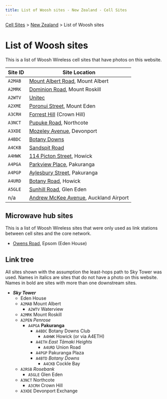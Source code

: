 ```yaml
---
title: List of Woosh sites - New Zealand - Cell Sites
---
```


[Cell Sites](../) > [New Zealand](./) > List of Woosh sites

# List of Woosh sites

This is a list of Woosh Wireless cell sites that have photos on this website.

Site ID | Site Location
------- | -------------
`A2MAB` | [Mount Albert Road](./auk/albert-eden/mount-albert#mount-albert-road), Mount Albert
`A2MRK` | [Dominion Road](./auk/puketāpapa/#dominion-road), Mount Roskill
`A2WTV` | [Unitec](./auk/albert-eden/unitec#building-017)
`A2XME` | [Poronui Street](./auk/albert-eden/mount-eden), Mount Eden
`A3CRH` | [Forrest Hill](./auk/devonport-takapuna/#forrest-hill) (Crown Hill)
`A3NCT` | [Pupuke Road](./auk/kaipātiki/pupuke-road), Northcote
`A3XDE` | [Mozeley Avenue](./auk/devonport-takapuna/devonport#mozeley-avenue), Devonport
`A4BDC` | [Botany Downs](./auk/howick/#botany-downs)
`A4CKB` | [Sandspit Road](./auk/howick/cockle-bay)
`A4HWK` | [114 Picton Street](./auk/howick/howick-village#114-picton-street), Howick
`A4PGA` | [Parkview Place](./auk/howick/pakuranga#parkview-place), Pakuranga
`A4PGP` | [Aylesbury Street](./auk/howick/pakuranga#aylesbury-street), Pakuranga
`A4URD` | [Botany Road](./auk/howick/howick#botany-road), Howick
`A5GLE` | [Sunhill Road](./auk/henderson-massey/#sunhill-road), Glen Eden
n/a     | [Andrew McKee Avenue](./auk/māngere-ōtāhuhu/#andrew-mckee-avenue), Auckland Airport

## Microwave hub sites

This is a list of Woosh Wireless sites that were only used as link stations between cell sites and the core network.

* [Owens Road](./auk/albert-eden/epsom#75-owens-road), Epsom (Eden House)

## Link tree

All sites shown with the assumption the least-hops path to Sky Tower was used. Names in italics are sites that do not
have a photo on this website. Names in bold are sites with more than one downstream sites.

* __*Sky Tower*__
    * Eden House
    * `A2MAB` Mount Albert
        * `A2WTV` Waterview
    * `A2MRK` Mount Roskill
    * `A2PEN` *Penrose*
        * `A4PGA` __Pakuranga__
            * `A4BDC` Botany Downs Club
                * `A4HWK` Howick (or via A4ETH)
            * `A4ETH` *East Tāmaki Heights*
                * `A4URD` Union Road
            * `A4PGP` Pakuranga Plaza
            * `A4BTD` *Botany Downs*
                * `A4CKB` Cockle Bay
    * `A2RSB` *Rosebank*
        * `A5GLE` Glen Eden
    * `A3NCT` Northcote
        * `A3CRH` Crown Hill
    * `A3XDE` Devonport Exchange

